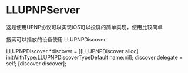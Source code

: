 # LLUPNPServer

这是使用UPNP协议可以实现iOS可以投屏的简单实现，使用比较简单

搜索可以播放的设备使用 LLUPNPDiscover

LLUPNPDiscover *discover = [[LLUPNPDiscover alloc] initWithType:LLUPNPDiscoverTypeDefault name:nil];
    discover.delegate = self;
    [discover discover];
